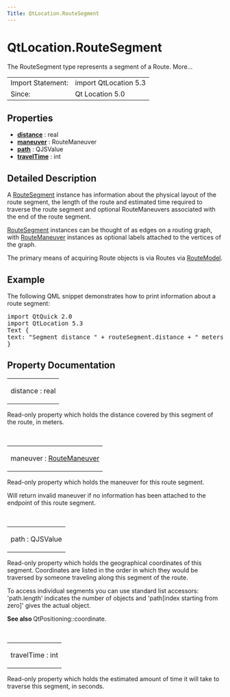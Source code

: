 ```yaml
---
Title: QtLocation.RouteSegment
---
```


# QtLocation.RouteSegment

<span class="subtitle"></span>
<!-- $$$RouteSegment-brief -->
<p>The RouteSegment type represents a segment of a Route. More...</p>
<!-- @@@RouteSegment -->
<table class="alignedsummary">
<tr><td class="memItemLeft rightAlign topAlign"> Import Statement:</td><td class="memItemRight bottomAlign"> import QtLocation 5.3</td></tr><tr><td class="memItemLeft rightAlign topAlign"> Since:</td><td class="memItemRight bottomAlign">  Qt Location 5.0</td></tr></table><ul>
</ul>
<h2 id="properties">Properties</h2>
<ul>
<li class="fn"><b><b><a href="..//QtLocation.RouteSegment.md#distance-prop">distance</a></b></b> : real</li>
<li class="fn"><b><b><a href="..//QtLocation.RouteSegment.md#maneuver-prop">maneuver</a></b></b> : RouteManeuver</li>
<li class="fn"><b><b><a href="..//QtLocation.RouteSegment.md#path-prop">path</a></b></b> : QJSValue</li>
<li class="fn"><b><b><a href="..//QtLocation.RouteSegment.md#travelTime-prop">travelTime</a></b></b> : int</li>
</ul>
<!-- $$$RouteSegment-description -->
<h2 id="details">Detailed Description</h2>
</p>
<p>A <a href="..//QtLocation.RouteSegment.md">RouteSegment</a> instance has information about the physical layout of the route segment, the length of the route and estimated time required to traverse the route segment and optional RouteManeuvers associated with the end of the route segment.</p>
<p><a href="..//QtLocation.RouteSegment.md">RouteSegment</a> instances can be thought of as edges on a routing graph, with <a href="..//QtLocation.RouteManeuver.md">RouteManeuver</a> instances as optional labels attached to the vertices of the graph.</p>
<p>The primary means of acquiring Route objects is via Routes via <a href="..//QtLocation.RouteModel.md">RouteModel</a>.</p>
<h2 id="example">Example</h2>
<p>The following QML snippet demonstrates how to print information about a route segment:</p>
<pre class="qml">import QtQuick 2.0
import QtLocation 5.3
<span class="type">Text</span> {
<span class="name">text</span>: <span class="string">&quot;Segment distance &quot;</span> <span class="operator">+</span> <span class="name">routeSegment</span>.<span class="name">distance</span> <span class="operator">+</span> <span class="string">&quot; meters, &quot;</span> <span class="operator">+</span> <span class="name">routeSegment</span>.<span class="name">path</span>.<span class="name">length</span> <span class="operator">+</span> <span class="string">&quot; points.&quot;</span>
}</pre>
<!-- @@@RouteSegment -->
<h2>Property Documentation</h2>
<!-- $$$distance -->
<table class="qmlname"><tr valign="top" id="distance-prop"><td class="tblQmlPropNode"><p><span class="name">distance</span> : <span class="type">real</span></p></td></tr></table><p>Read-only property which holds the distance covered by this segment of the route, in meters.</p>
<!-- @@@distance -->
<br/>
<!-- $$$maneuver -->
<table class="qmlname"><tr valign="top" id="maneuver-prop"><td class="tblQmlPropNode"><p><span class="name">maneuver</span> : <span class="type"><a href="..//QtLocation.RouteManeuver.md">RouteManeuver</a></span></p></td></tr></table><p>Read-only property which holds the maneuver for this route segment.</p>
<p>Will return invalid maneuver if no information has been attached to the endpoint of this route segment.</p>
<!-- @@@maneuver -->
<br/>
<!-- $$$path -->
<table class="qmlname"><tr valign="top" id="path-prop"><td class="tblQmlPropNode"><p><span class="name">path</span> : <span class="type">QJSValue</span></p></td></tr></table><p>Read-only property which holds the geographical coordinates of this segment. Coordinates are listed in the order in which they would be traversed by someone traveling along this segment of the route.</p>
<p>To access individual segments you can use standard list accessors: 'path.length' indicates the number of objects and 'path[index starting from zero]' gives the actual object.</p>
<p><b>See also </b>QtPositioning::coordinate.</p>
<!-- @@@path -->
<br/>
<!-- $$$travelTime -->
<table class="qmlname"><tr valign="top" id="travelTime-prop"><td class="tblQmlPropNode"><p><span class="name">travelTime</span> : <span class="type">int</span></p></td></tr></table><p>Read-only property which holds the estimated amount of time it will take to traverse this segment, in seconds.</p>
<!-- @@@travelTime -->
<br/>
